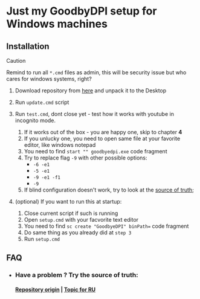 # Just my GoodbyDPI setup for Windows machines

## Installation

> [!CAUTION] 
> 
> Remind to run all `*.cmd` files as admin, this will be security issue but who cares for windows systems, right?

1. Download repository from [here](https://github.com/sashapop10/winfrkn/archive/refs/heads/main.zip) and unpack it to the Desktop
2. Run `update.cmd` script
3. Run `test.cmd`, dont close yet - test how it works with youtube in incognito mode.
    1. If it works out of the box - you are happy one, skip to chapter **4**  
    2. If you unlucky one, you need to open same file at your favorite editor, like windows notepad 
    3. You need to find `start "" goodbyedpi.exe` code fragment
    4. Try to replace flag `-9` with other possible options: 
        - `-6 -e1` 
        - `-5 -e1`
        - `-9 -e1 -f1` 
        - `-9` 
    5. If blind configuration doesn't work, try to look at the [source of truth](https://github.com/ValdikSS/GoodbyeDPI/issues/378https://github.com/ValdikSS/GoodbyeDPI/issues/378);

4. (optional) If you want to run this at startup:
    1. Close current script if such is running 
    2. Open `setup.cmd` with your facvorite text editor
    3. You need to find `sc create "GoodbyeDPI" binPath=` code fragment
    4. Do same thing as you already did at `step 3`
    5. Run `setup.cmd`

## FAQ

- ### Have a problem ? Try the source of truth:
    #### [Repository origin](https://github.com/ValdikSS/GoodbyeDPI) | [Topic for RU](https://github.com/ValdikSS/GoodbyeDPI/issues/378https://github.com/ValdikSS/GoodbyeDPI/issues/378)
